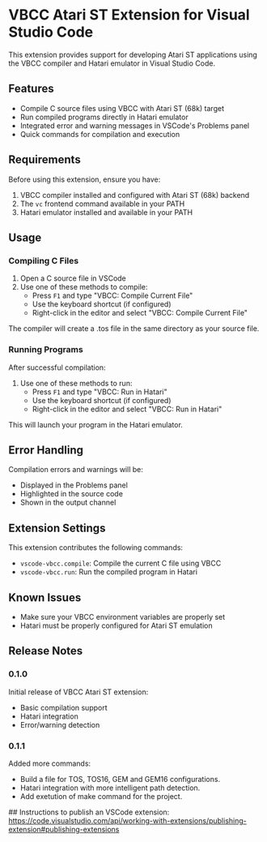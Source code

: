 # VBCC Atari ST Extension for Visual Studio Code

This extension provides support for developing Atari ST applications using the VBCC compiler and Hatari emulator in Visual Studio Code.

## Features

- Compile C source files using VBCC with Atari ST (68k) target
- Run compiled programs directly in Hatari emulator
- Integrated error and warning messages in VSCode's Problems panel
- Quick commands for compilation and execution

## Requirements

Before using this extension, ensure you have:

1. VBCC compiler installed and configured with Atari ST (68k) backend
2. The `vc` frontend command available in your PATH
3. Hatari emulator installed and available in your PATH

## Usage

### Compiling C Files

1. Open a C source file in VSCode
2. Use one of these methods to compile:
   - Press `F1` and type "VBCC: Compile Current File"
   - Use the keyboard shortcut (if configured)
   - Right-click in the editor and select "VBCC: Compile Current File"

The compiler will create a .tos file in the same directory as your source file.

### Running Programs

After successful compilation:

1. Use one of these methods to run:
   - Press `F1` and type "VBCC: Run in Hatari"
   - Use the keyboard shortcut (if configured)
   - Right-click in the editor and select "VBCC: Run in Hatari"

This will launch your program in the Hatari emulator.

## Error Handling

Compilation errors and warnings will be:
- Displayed in the Problems panel
- Highlighted in the source code
- Shown in the output channel

## Extension Settings

This extension contributes the following commands:

* `vscode-vbcc.compile`: Compile the current C file using VBCC
* `vscode-vbcc.run`: Run the compiled program in Hatari

## Known Issues

- Make sure your VBCC environment variables are properly set
- Hatari must be properly configured for Atari ST emulation

## Release Notes

### 0.1.0

Initial release of VBCC Atari ST extension:
- Basic compilation support
- Hatari integration
- Error/warning detection

### 0.1.1

Added more commands:
- Build a file for TOS, TOS16, GEM and GEM16 configurations.
- Hatari integration with more intelligent path detection.
- Add exetution of make command for the project.

## Instructions to publish an VSCode extension:
https://code.visualstudio.com/api/working-with-extensions/publishing-extension#publishing-extensions

